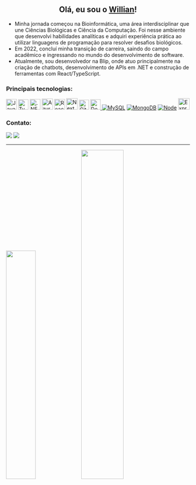 <h2 align="center">Olá, eu sou o <a href="https://www.linkedin.com/in/willian-prado-dev/">Willian</a>!</h2>

- Minha jornada começou na Bioinformática, uma área interdisciplinar que une Ciências Biológicas e Ciência da Computação. Foi nesse ambiente que desenvolvi habilidades analíticas e adquiri experiência prática ao utilizar linguagens de programação para resolver desafios biológicos.
- Em 2022, concluí minha transição de carreira, saindo do campo acadêmico e ingressando no mundo do desenvolvimento de software.
- Atualmente, sou desenvolvedor na Blip, onde atuo principalmente na criação de chatbots, desenvolvimento de APIs em .NET e construção de ferramentas com React/TypeScript.

<h3 align="left">Principais tecnologias:</h3>

<p align="left">
<a href="https://developer.mozilla.org/en-US/docs/Web/JavaScript"><img src="https://img.shields.io/badge/JavaScript-323330?style=for-the-badge&logo=javascript&logoColor=F7DF1E" title="JavaScript" height="29"/></a>
<a href="https://www.typescriptlang.org/docs/"><img src="https://img.shields.io/badge/TypeScript-007ACC?style=for-the-badge&logo=typescript&logoColor=white" title="TypeScript" height="28"/></a>
<a href="https://dotnet.microsoft.com/"><img src="https://img.shields.io/badge/.NET-68217A?style=for-the-badge&logo=dotnet&logoColor=white" title=".NET" height="29"></a>
<a href="https://azure.microsoft.com/"><img src="https://img.shields.io/badge/Azure_DevOps-0078D7?style=for-the-badge&logo=azure-devops&logoColor=white" alt="Azure" height="30"/></a>
<a href="https://react.dev/"><img src="https://img.shields.io/badge/React-61DAFB?style=for-the-badge&logo=react&logoColor=black" title="React" height="29"></a>
<a href="https://nextjs.org/"><img src="https://img.shields.io/badge/next.js-000000?style=for-the-badge&logo=nextdotjs&logoColor=white" title="NextJS" height="31"></a>
<a href="https://git-scm.com/"><img src="https://img.shields.io/badge/GIT-E44C30?style=for-the-badge&logo=git&logoColor=white" title="Git" height="27"/></a>
<a href="https://www.docker.com/"><img src="https://img.shields.io/badge/Docker-2CA5E0?style=for-the-badge&logo=docker&logoColor=white" title="Docker" height="28"/>
<a href="https://www.mysql.com/"><img src="https://img.shields.io/badge/MySQL-005C84?style=for-the-badge&logo=mysql&logoColor=white" title="MySQL"></a>
<a href="https://www.mongodb.com/"><img src="https://img.shields.io/badge/MongoDB-4EA94B?style=for-the-badge&logo=mongodb&logoColor=white" title="MongoDB"></a>
<a href="https://nodejs.org/en/"><img src="https://img.shields.io/badge/Node.js-339933?style=for-the-badge&logo=nodedotjs&logoColor=white" title="Node"></a>
<a href="https://expressjs.com/"><img src="https://img.shields.io/badge/Express.js-000000?style=for-the-badge&logo=express&logoColor=white" title="Express" height="31"></a>

</p>

<h3 align="left">Contato:</h3>

<a href="mailto:this.willprado@gmail.com"><img src="https://img.shields.io/badge/Gmail-D14836?style=for-the-badge&logo=gmail&logoColor=white"></a>
<a href="https://www.linkedin.com/in/willian-prado-dev/"><img src="https://img.shields.io/badge/LinkedIn-0077B5?style=for-the-badge&logo=linkedin&logoColor=white"></a>

---

<div>
  <img width="40%" src="https://github-readme-stats.vercel.app/api/top-langs?username=willian-prado&show_icons=true&locale=en&layout=compact&theme=dark&langs_count=6&include_all_commits&count_private=true"/>
  <img width="48%" src="https://github-readme-stats.vercel.app/api?username=willian-prado&show_icons=true&locale=en&theme=dark&count_private=true"/>
</div>
